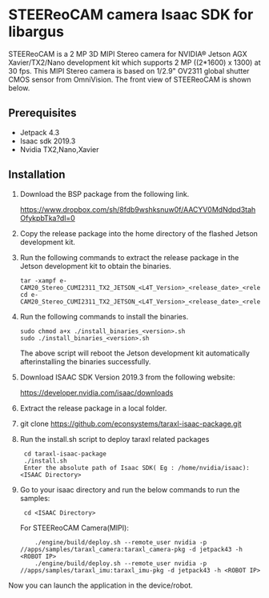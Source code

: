 # STEEReoCAM camera Isaac SDK for libargus
  STEEReoCAM is a 2 MP 3D MIPI Stereo camera for NVIDIA® Jetson AGX
  Xavier/TX2/Nano development kit which supports 2 MP ((2*1600) x 1300) at 30
  fps. This MIPI Stereo camera is based on 1/2.9" OV2311 global shutter CMOS sensor
  from OmniVision. The front view of STEEReoCAM is shown below.
  
## Prerequisites
- Jetpack 4.3
- Isaac sdk 2019.3
- Nvidia TX2,Nano,Xavier

## Installation
1. Download the BSP package from the following link.

   https://www.dropbox.com/sh/8fdb9wshksnuw0f/AACYV0MdNdpd3tahOfykpbTka?dl=0

2. Copy the release package into the home directory of the flashed Jetson
development kit.

3. Run the following commands to extract the release package in the Jetson
development kit to obtain the binaries.

       tar -xampf e-CAM20_Stereo_CUMI2311_TX2_JETSON_<L4T_Version>_<release_date>_<release_version>.tar.gz
       cd e-CAM20_Stereo_CUMI2311_TX2_JETSON_<L4T_Version>_<release_date>_<release_version>

4. Run the following commands to install the binaries.

       sudo chmod a+x ./install_binaries_<version>.sh
       sudo ./install_binaries_<version>.sh
   The above script will reboot the Jetson development kit automatically afterinstalling the binaries successfully.

5. Download ISAAC SDK Version 2019.3 from the following website:

   https://developer.nvidia.com/isaac/downloads

6. Extract the release package in a local folder.

7. git clone https://github.com/econsystems/taraxl-isaac-package.git

8. Run the install.sh script to deploy taraxl related packages


        cd taraxl-isaac-package
        ./install.sh
        Enter the absolute path of Isaac SDK( Eg : /home/nvidia/isaac): <ISAAC Directory>

9. Go to your isaac directory and run the below commands to  run the samples:


        cd <ISAAC Directory> 
   For STEEReoCAM Camera(MIPI):
   
   
           ./engine/build/deploy.sh --remote_user nvidia -p //apps/samples/taraxl_camera:taraxl_camera-pkg -d jetpack43 -h <ROBOT IP>
           ./engine/build/deploy.sh --remote_user nvidia -p //apps/samples/taraxl_imu:taraxl_imu-pkg -d jetpack43 -h <ROBOT IP>

Now you can launch the application in the device/robot.
